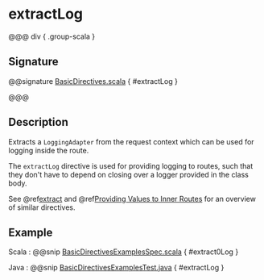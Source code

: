 # extractLog

@@@ div { .group-scala }

## Signature

@@signature [BasicDirectives.scala]($akka-http$/akka-http/src/main/scala/akka/http/scaladsl/server/directives/BasicDirectives.scala) { #extractLog }

@@@

## Description

Extracts a `LoggingAdapter` from the request context which can be used for logging inside the route.

The `extractLog` directive is used for providing logging to routes, such that they don't have to depend on
closing over a logger provided in the class body.

See @ref[extract](extract.md) and @ref[Providing Values to Inner Routes](index.md#providedirectives-java) for an overview of similar directives.

## Example

Scala
:  @@snip [BasicDirectivesExamplesSpec.scala]($test$/scala/docs/http/scaladsl/server/directives/BasicDirectivesExamplesSpec.scala) { #extract0Log }

Java
:  @@snip [BasicDirectivesExamplesTest.java]($test$/java/docs/http/javadsl/server/directives/BasicDirectivesExamplesTest.java) { #extractLog }
